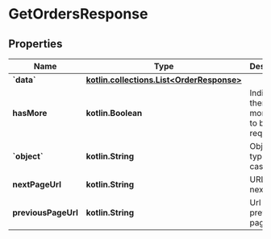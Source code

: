
# GetOrdersResponse

## Properties
Name | Type | Description | Notes
------------ | ------------- | ------------- | -------------
**&#x60;data&#x60;** | [**kotlin.collections.List&lt;OrderResponse&gt;**](OrderResponse.md) |  | 
**hasMore** | **kotlin.Boolean** | Indicates if there are more pages to be requested | 
**&#x60;object&#x60;** | **kotlin.String** | Object type, in this case is list | 
**nextPageUrl** | **kotlin.String** | URL of the next page. |  [optional]
**previousPageUrl** | **kotlin.String** | Url of the previous page. |  [optional]



